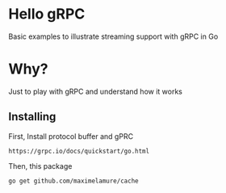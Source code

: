 # Hello gRPC
Basic examples to illustrate streaming support with gRPC in Go

# Why?
Just to play with gRPC and understand how it works

## Installing

First, Install protocol buffer and gPRC

`https://grpc.io/docs/quickstart/go.html`

Then, this package

`go get github.com/maximelamure/cache`
